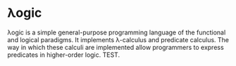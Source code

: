# λogic
λogic is a simple general-purpose programming language of the functional and logical paradigms. It implements λ-calculus and predicate calculus. The way in which these calculi are implemented allow programmers to express predicates in higher-order logic. TEST.
